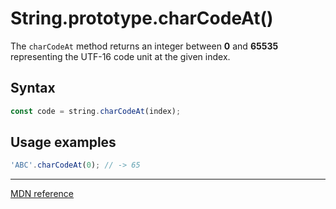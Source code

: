 # String.prototype.charCodeAt()

The `charCodeAt` method returns an integer between **0** and **65535** representing the UTF-16 code unit at the given index.

## Syntax

```js
const code = string.charCodeAt(index);
```

## Usage examples

```js
'ABC'.charCodeAt(0); // -> 65
```

---

[MDN reference](https://developer.mozilla.org/en-US/docs/Web/JavaScript/Reference/Global_Objects/String/charCodeAt)
